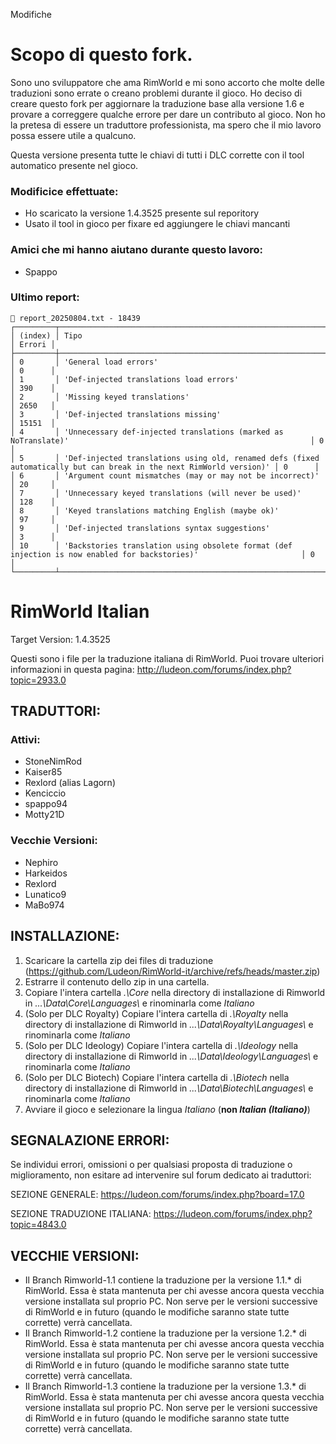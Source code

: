 Modifiche 

# Scopo di questo fork.
Sono uno sviluppatore che ama RimWorld e mi sono accorto che molte delle traduzioni sono errate o creano problemi durante il gioco.
Ho deciso di creare questo fork per aggiornare la traduzione base alla versione 1.6 e provare a correggere qualche errore per dare un contributo al gioco.
Non ho la pretesa di essere un traduttore professionista, ma spero che il mio lavoro possa essere utile a qualcuno.

Questa versione presenta tutte le chiavi di tutti i DLC corrette con il tool automatico presente nel gioco.

### Modificice effettuate:
- Ho scaricato la versione 1.4.3525 presente sul reporitory
- Usato il tool in gioco per fixare ed aggiungere le chiavi mancanti

### Amici che mi hanno aiutano durante questo lavoro:
- Spappo

### Ultimo report:
```
📄 report_20250804.txt - 18439
┌─────────┬──────────────────────────────────────────────────────────────────────────────────────────────────────────────────────┬────────┐
│ (index) │ Tipo                                                                                                                 │ Errori │
├─────────┼──────────────────────────────────────────────────────────────────────────────────────────────────────────────────────┼────────┤
│ 0       │ 'General load errors'                                                                                                │ 0      │
│ 1       │ 'Def-injected translations load errors'                                                                              │ 390    │
│ 2       │ 'Missing keyed translations'                                                                                         │ 2650   │
│ 3       │ 'Def-injected translations missing'                                                                                  │ 15151  │
│ 4       │ 'Unnecessary def-injected translations (marked as NoTranslate)'                                                      │ 0      │
│ 5       │ 'Def-injected translations using old, renamed defs (fixed automatically but can break in the next RimWorld version)' │ 0      │
│ 6       │ 'Argument count mismatches (may or may not be incorrect)'                                                            │ 20     │
│ 7       │ 'Unnecessary keyed translations (will never be used)'                                                                │ 128    │
│ 8       │ 'Keyed translations matching English (maybe ok)'                                                                     │ 97     │
│ 9       │ 'Def-injected translations syntax suggestions'                                                                       │ 3      │
│ 10      │ 'Backstories translation using obsolete format (def injection is now enabled for backstories)'                       │ 0      │
└─────────┴──────────────────────────────────────────────────────────────────────────────────────────────────────────────────────┴────────┘
```


RimWorld Italian
================
Target Version: 1.4.3525

Questi sono i file per la traduzione italiana di RimWorld.
Puoi trovare ulteriori informazioni in questa pagina: http://ludeon.com/forums/index.php?topic=2933.0

TRADUTTORI:
------------------
### Attivi:
- StoneNimRod
- Kaiser85
- Rexlord (alias Lagorn)
- Kenciccio
- spappo94
- Motty21D

### Vecchie Versioni:
- Nephiro
- Harkeidos
- Rexlord
- Lunatico9
- MaBo974

INSTALLAZIONE:
------------------
1) Scaricare la cartella zip dei files di traduzione (https://github.com/Ludeon/RimWorld-it/archive/refs/heads/master.zip)
2) Estrarre il contenuto dello zip in una cartella.
3) Copiare l'intera cartella *.\Core* nella directory di installazione di Rimworld in *...\Data\Core\Languages\\* e rinominarla come *Italiano*
4) (Solo per DLC Royalty) Copiare l'intera cartella di *.\Royalty* nella directory di installazione di Rimworld in *...\Data\Royalty\Languages\\* e rinominarla come *Italiano*
5) (Solo per DLC Ideology) Copiare l'intera cartella di *.\Ideology* nella directory di installazione di Rimworld in *...\Data\Ideology\Languages\\* e rinominarla come *Italiano*
5) (Solo per DLC Biotech) Copiare l'intera cartella di *.\Biotech* nella directory di installazione di Rimworld in *...\Data\Biotech\Languages\\* e rinominarla come *Italiano*
7) Avviare il gioco e selezionare la lingua *Italiano* (**non *Italian (Italiano)***)

SEGNALAZIONE ERRORI:
------------------------------
Se individui errori, omissioni o per qualsiasi proposta di traduzione o miglioramento, non esitare ad intervenire sul forum dedicato ai traduttori:

SEZIONE GENERALE: https://ludeon.com/forums/index.php?board=17.0

SEZIONE TRADUZIONE ITALIANA: https://ludeon.com/forums/index.php?topic=4843.0

VECCHIE VERSIONI:
-----------------
- Il Branch Rimworld-1.1 contiene la traduzione per la versione 1.1.* di RimWorld. Essa è stata mantenuta per chi avesse ancora questa vecchia versione installata sul proprio PC. Non serve per le versioni successive di RimWorld e in futuro (quando le modifiche saranno state tutte corrette) verrà cancellata.
- Il Branch Rimworld-1.2 contiene la traduzione per la versione 1.2.* di RimWorld. Essa è stata mantenuta per chi avesse ancora questa vecchia versione installata sul proprio PC. Non serve per le versioni successive di RimWorld e in futuro (quando le modifiche saranno state tutte corrette) verrà cancellata.
- Il Branch Rimworld-1.3 contiene la traduzione per la versione 1.3.* di RimWorld. Essa è stata mantenuta per chi avesse ancora questa vecchia versione installata sul proprio PC. Non serve per le versioni successive di RimWorld e in futuro (quando le modifiche saranno state tutte corrette) verrà cancellata.
